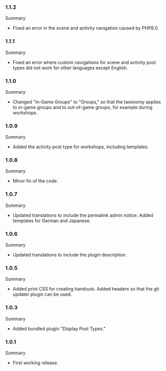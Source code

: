 ### 1.1.2
Summary
* Fixed an error in the scene and activity navigation caused by PHP8.0.

### 1.1.1
Summary
* Fixed an error where custom navigations for scene and activity post types did not work for other languages except English.

### 1.1.0
Summary
* Changed "In-Game Groups" to "Groups," so that the taxonomy applies to in-game groups and to out-of-game groups, for example during workshops.

### 1.0.9
Summary
* Added the activity post type for workshops, including templates.

### 1.0.8
Summary
* Minor fix of the code.

### 1.0.7
Summary
* Updated translations to include the permalink admin notice. Added templates for German and Japanese.

### 1.0.6
Summary
* Updated translations to include the plugin description.

### 1.0.5
Summary
* Added print CSS for creating handouts. Added headers so that the git updater plugin can be used.

### 1.0.3
Summary
* Added bundled plugin "Display Post Types."

### 1.0.1
Summary
* First working release.